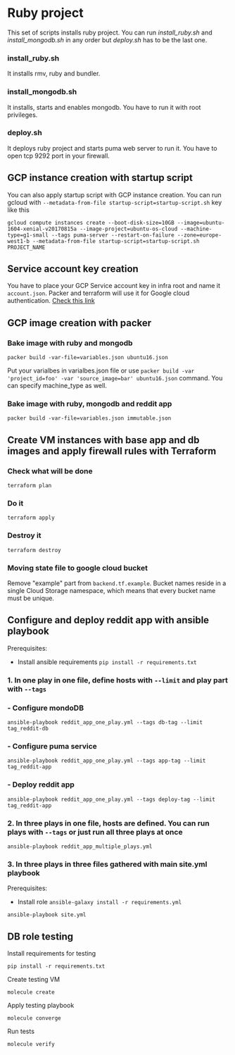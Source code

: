 # Ruby project

This set of scripts installs ruby project.
You can run *install_ruby.sh* and *install_mongodb.sh* in any order but *deploy.sh* has to be the last one.

### install_ruby.sh
It installs rmv, ruby and bundler.

### install_mongodb.sh
It installs, starts and enables mongodb. You have to run it with root privileges.

### deploy.sh
It deploys ruby project and starts puma web server to run it. You have to open tcp 9292 port in your firewall.


## GCP instance creation with startup script
You can also apply startup script with GCP instance creation. You can run gcloud with `--metadata-from-file startup-script=startup-script.sh` key like this
```
gcloud compute instances create --boot-disk-size=10GB --image=ubuntu-1604-xenial-v20170815a --image-project=ubuntu-os-cloud --machine-type=g1-small --tags puma-server --restart-on-failure --zone=europe-west1-b --metadata-from-file startup-script=startup-script.sh PROJECT_NAME
```

## Service account key creation
You have to place your GCP Service account key in infra root and name it `account.json`. Packer and terraform will use it for Google cloud authentication.
 [Check this link](https://cloud.google.com/iam/docs/creating-managing-service-account-keys)

## GCP image creation with packer
### Bake image with ruby and mongodb
`packer build -var-file=variables.json ubuntu16.json`

Put your varialbes in varialbes.json file or use `packer build -var 'project_id=foo' -var 'source_image=bar' ubuntu16.json` command.
You can specify machine_type as well.

### Bake image with ruby, mongodb and reddit app
`packer build -var-file=variables.json immutable.json`

## Create VM instances with base app and db images and apply firewall rules with Terraform
### Check what will be done
`terraform plan`
### Do it
`terraform apply`
### Destroy it
`terraform destroy`

### Moving state file to google cloud bucket
Remove "example" part from `backend.tf.example`. Bucket names reside in a single Cloud Storage namespace, which means that every bucket name must be unique.

## Configure and deploy reddit app with ansible playbook
Prerequisites:
- Install ansible requirements `pip install -r requirements.txt`
### 1. In one play in one file, define hosts with `--limit` and play part with `--tags`
###   - Configure mondoDB
`ansible-playbook reddit_app_one_play.yml --tags db-tag --limit tag_reddit-db`
###   - Configure puma service
`ansible-playbook reddit_app_one_play.yml --tags app-tag --limit tag_reddit-app`
###   - Deploy reddit app
`ansible-playbook reddit_app_one_play.yml --tags deploy-tag --limit tag_reddit-app`
### 2. In three plays in one file, hosts are defined. You can run plays with `--tags` or just run all three plays at once
`ansible-playbook reddit_app_multiple_plays.yml`
### 3. In three plays in three files gathered with main site.yml playbook
Prerequisites:
- Install role `ansible-galaxy install -r requirements.yml`

`ansible-playbook site.yml`
## DB role testing
Install requirements for testing
```
pip install -r requirements.txt
```
Create testing VM
```
molecule create
```
Apply testing playbook
```
molecule converge
```
Run tests
```
molecule verify
```
